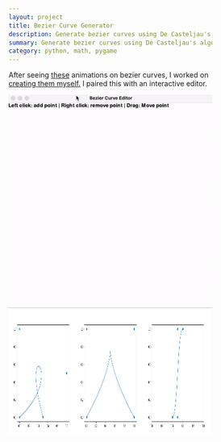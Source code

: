 ```yaml
---
layout: project
title: Bezier Curve Generator
description: Generate bezier curves using De Casteljau's algorithm.
summary: Generate bezier curves using De Casteljau's algorithm.
category: python, math, pygame
---
```


<style>
* {
  box-sizing: border-box;
}

.column {
  float: left;
  width: 33%;
}

/* Clearfix (clear floats) */
.row::after {
  content: "";
  clear: both;
  display: table;
}

#inner {
  display: table;
  margin: 0 auto;
}

#outer {
  width:100%
}
</style>


After seeing <a href="https://javascript.info/bezier-curve" target="_blank">these</a>
animations on bezier curves, I worked on <a href="https://github.com/claymaks/bezier" target="_blank">creating them myself.</a>
I paired this with an interactive editor.



<div id = "outer">
    <div id = "inner">
        <img src="/assets/img/pro/bezier/bezier.gif"/>
    </div>
</div>
<div class = "row">
    <div class = "column">
        <img src="/assets/img/pro/bezier/1.png" height="250px" alt="1"/>
    </div>
    <div class = "column">  
        <img src="/assets/img/pro/bezier/2.png" height="250px" alt="2"/>
    </div>
    <div class = "column">  
        <img src="/assets/img/pro/bezier/3.png" height="250px" alt="3"/>
    </div>
</div>

